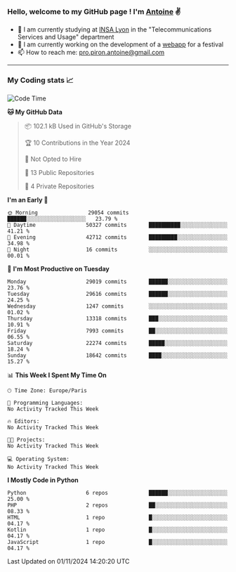 ### Hello, welcome to my GitHub page ! I'm [Antoine](https://github.com/AntoinePiron) ✌️

- 🌱 I am currently studying at [INSA Lyon](https://www.insa-lyon.fr) in the "Telecommunications Services and Usage" department
- 🔭 I am currently working on the development of a [webapp](https://github.com/24HeuresINSA/Overbookd) for a festival
- 📫 How to reach me: [pro.piron.antoine@gmail.com](mailto:pro.piron.antoine@gmail.com)

---

### My Coding stats 📈
<!--START_SECTION:waka-->
![Code Time](http://img.shields.io/badge/Code%20Time-214%20hrs%209%20mins-blue)

**🐱 My GitHub Data** 

> 📦 102.1 kB Used in GitHub's Storage 
 > 
> 🏆 10 Contributions in the Year 2024
 > 
> 🚫 Not Opted to Hire
 > 
> 📜 13 Public Repositories 
 > 
> 🔑 4 Private Repositories 
 > 
**I'm an Early 🐤** 

```text
🌞 Morning                29054 commits       ██████░░░░░░░░░░░░░░░░░░░   23.79 % 
🌆 Daytime                50327 commits       ██████████░░░░░░░░░░░░░░░   41.21 % 
🌃 Evening                42712 commits       █████████░░░░░░░░░░░░░░░░   34.98 % 
🌙 Night                  16 commits          ░░░░░░░░░░░░░░░░░░░░░░░░░   00.01 % 
```
📅 **I'm Most Productive on Tuesday** 

```text
Monday                   29019 commits       ██████░░░░░░░░░░░░░░░░░░░   23.76 % 
Tuesday                  29616 commits       ██████░░░░░░░░░░░░░░░░░░░   24.25 % 
Wednesday                1247 commits        ░░░░░░░░░░░░░░░░░░░░░░░░░   01.02 % 
Thursday                 13318 commits       ███░░░░░░░░░░░░░░░░░░░░░░   10.91 % 
Friday                   7993 commits        ██░░░░░░░░░░░░░░░░░░░░░░░   06.55 % 
Saturday                 22274 commits       █████░░░░░░░░░░░░░░░░░░░░   18.24 % 
Sunday                   18642 commits       ████░░░░░░░░░░░░░░░░░░░░░   15.27 % 
```


📊 **This Week I Spent My Time On** 

```text
🕑︎ Time Zone: Europe/Paris

💬 Programming Languages: 
No Activity Tracked This Week

🔥 Editors: 
No Activity Tracked This Week

🐱‍💻 Projects: 
No Activity Tracked This Week

💻 Operating System: 
No Activity Tracked This Week
```

**I Mostly Code in Python** 

```text
Python                   6 repos             ██████░░░░░░░░░░░░░░░░░░░   25.00 % 
PHP                      2 repos             ██░░░░░░░░░░░░░░░░░░░░░░░   08.33 % 
HTML                     1 repo              █░░░░░░░░░░░░░░░░░░░░░░░░   04.17 % 
Kotlin                   1 repo              █░░░░░░░░░░░░░░░░░░░░░░░░   04.17 % 
JavaScript               1 repo              █░░░░░░░░░░░░░░░░░░░░░░░░   04.17 % 
```




 Last Updated on 01/11/2024 14:20:20 UTC
<!--END_SECTION:waka-->
